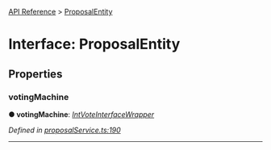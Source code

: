 [API Reference](../README.md) > [ProposalEntity](../interfaces/ProposalEntity.md)



# Interface: ProposalEntity


## Properties
<a id="votingMachine"></a>

###  votingMachine

**●  votingMachine**:  *[IntVoteInterfaceWrapper](../classes/IntVoteInterfaceWrapper.md)* 

*Defined in [proposalService.ts:190](https://github.com/daostack/arc.js/blob/f343aa24/lib/proposalService.ts#L190)*





___


